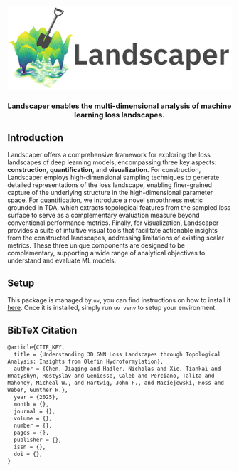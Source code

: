 <div align="center">

<img src="assets/logo.png" width="600">

### Landscaper enables the multi-dimensional analysis of machine learning loss landscapes. 

</div>

## Introduction

Landscaper offers a comprehensive framework for exploring the loss landscapes of deep learning models, encompassing three key aspects: **construction**, **quantification**, and **visualization**. For construction, Landscaper employs high-dimensional sampling techniques to generate detailed representations of the loss landscape, enabling finer-grained capture of the underlying structure in the high-dimensional parameter space. For quantification, we introduce a novel smoothness metric grounded in TDA, which extracts topological features from the sampled loss surface to serve as a complementary evaluation measure beyond conventional performance metrics. Finally, for visualization, Landscaper provides a suite of intuitive visual tools that facilitate actionable insights from the constructed landscapes, addressing limitations of existing scalar metrics. These three unique components are designed to be complementary, supporting a wide range of analytical objectives to understand and evaluate ML models.

## Setup
This package is managed by `uv`, you can find instructions on how to install it [here](https://github.com/astral-sh/uv). Once it is installed, simply run `uv venv` to setup your environment.

## BibTeX Citation 
```
@article{CITE_KEY,
  title = {Understanding 3D GNN Loss Landscapes through Topological Analysis: Insights from Olefin Hydroformylation},
  author = {Chen, Jiaqing and Hadler, Nicholas and Xie, Tiankai and Hnatyshyn, Rostyslav and Geniesse, Caleb and Perciano, Talita and Mahoney, Micheal W., and Hartwig, John F., and Maciejewski, Ross and Weber, Gunther H.},
  year = {2025},
  month = {},
  journal = {},
  volume = {},
  number = {},
  pages = {},
  publisher = {},
  issn = {},
  doi = {},
}
```
